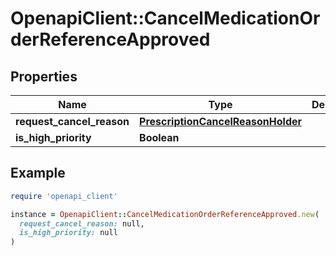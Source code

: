 # OpenapiClient::CancelMedicationOrderReferenceApproved

## Properties

| Name | Type | Description | Notes |
| ---- | ---- | ----------- | ----- |
| **request_cancel_reason** | [**PrescriptionCancelReasonHolder**](PrescriptionCancelReasonHolder.md) |  |  |
| **is_high_priority** | **Boolean** |  | [optional] |

## Example

```ruby
require 'openapi_client'

instance = OpenapiClient::CancelMedicationOrderReferenceApproved.new(
  request_cancel_reason: null,
  is_high_priority: null
)
```

